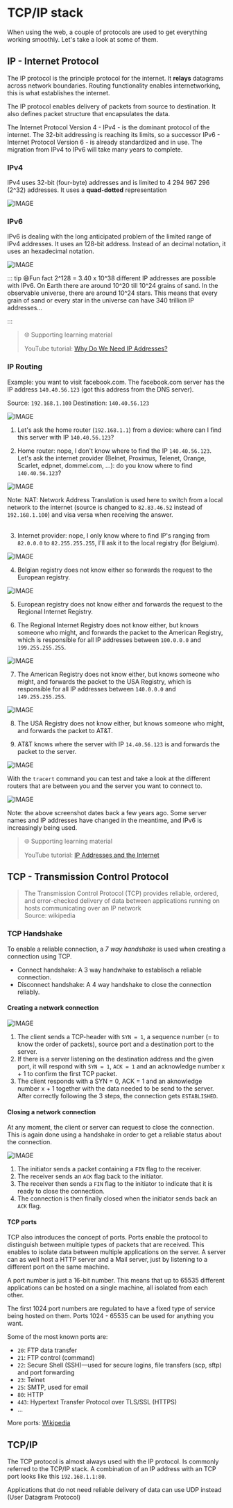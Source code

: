 # TCP/IP stack

When using the web, a couple of protocols are used to get everything working smoothly. Let's take a look at some of them.

## IP - Internet Protocol

The IP protocol is the principle protocol for the internet. It **relays** datagrams across network boundaries. Routing functionality enables internetworking, this is what establishes the internet.

The IP protocol enables delivery of packets from source to destination. It also defines packet structure that encapsulates the data.

The Internet Protocol Version 4 - IPv4 - is the dominant protocol of the internet. The 32-bit addressing is reaching its limits, so a successor IPv6 - Internet Protocol Version 6 - is already standardized and in use. The migration from IPv4 to IPv6 will take many years to complete.

### IPv4

IPv4 uses 32-bit (four-byte) addresses and is limited to 4 294 967 296 (2^32) addresses. It uses a **quad-dotted** representation

![IMAGE](./images/image7.png)

### IPv6

IPv6 is dealing with the long anticipated problem of the limited range of IPv4 addresses. It uses an 128-bit address. Instead of an decimal notation, it uses an hexadecimal notation.

![IMAGE](./images/image8.png)

::: tip 😄Fun fact
2^128 = 3.40 x 10^38 different IP addresses are possible with IPv6. On Earth there are around 10^20 till 10^24 grains of sand. In the observable universe, there are around 10^24 stars. This means that every grain of sand or every star in the universe can have 340 trillion IP addresses...
<!--
3,4 x 10^38 / 10^24 = 3,4 x 10^14 = 340 biljoen (of 340.000.000.000.000) IP-adressen per zandkorrel of ster.
-->
:::

> 🌐 Supporting learning material
>
> YouTube tutorial: [Why Do We Need IP Addresses?](https://www.youtube.com/watch?v=iGPXkxeOfdk)

### IP Routing

Example: you want to visit facebook.com. The facebook.com server has the IP address `140.40.56.123` (got this address from the DNS server).

Source: `192.168.1.100`
Destination: `140.40.56.123`

![IMAGE](./images/image9.png)

1. Let's ask the home router (`192.168.1.1`) from a device: where can I find this server with IP `140.40.56.123`?

2. Home router: nope, I don't know where to find the IP `140.40.56.123`. Let's ask the internet provider (Belnet, Proximus, Telenet, Orange, Scarlet, edpnet, dommel.com, ...): do you know where to find `140.40.56.123`?

![IMAGE](./images/image10.png)

Note: NAT: Network Address Translation is used here to switch from a local network to the internet (source is changed to `82.83.46.52` instead of `192.168.1.100`) and visa versa when receiving the answer.
<br>
<br>

3. Internet provider: nope, I only know where to find IP's ranging from `82.0.0.0` to `82.255.255.255`, I'll ask it to the local registry (for Belgium).

![IMAGE](./images/image11.png)

4. Belgian registry does not know either so forwards the request to the European registry.

![IMAGE](./images/image12.png)

5. European registry does not know either and forwards the request to the Regional Internet Registry.

6. The Regional Internet Registry does not know either, but knows someone who might, and forwards the packet to the American Registry, which is responsible for all IP addresses between `100.0.0.0` and `199.255.255.255`.

![IMAGE](./images/image13.png)

7. The American Registry does not know either, but knows someone who might, and forwards the packet to the USA Registry, which is responsible for all IP addresses between `140.0.0.0` and `149.255.255.255`.

![IMAGE](./images/image14.png)

8. The USA Registry does not know either, but knows someone who might, and forwards the packet to AT&T.

9. AT&T knows where the server with IP `14.40.56.123` is and forwards the packet to the server.

![IMAGE](./images/image15.png)

With the `tracert` command you can test and take a look at the different routers that are between you and the server you want to connect to. 

![IMAGE](./images/image16.png)

Note: the above screenshot dates back a few years ago. Some server names and IP addresses have changed in the meantime, and IPv6 is increasingly being used.

> 🌐 Supporting learning material
>
> YouTube tutorial: [IP Addresses and the Internet](https://www.youtube.com/watch?v=L6bDA5FK6gs)

## TCP - Transmission Control Protocol

> The Transmission Control Protocol (TCP) provides reliable, ordered, and error-checked delivery of data between applications running on hosts communicating over an IP network <br>Source: wikipedia

### TCP Handshake

To enable a reliable connection, a *7 way handshake* is used when creating a connection using TCP.

* Connect handshake: A 3 way handwhake to establisch a reliable connection.
* Disconnect handshake: A 4 way handshake to close the connection reliably.

#### Creating a network connection

![IMAGE](./images/image17.png)

1. The client sends a TCP-header with `SYN = 1`, a sequence number (= to know the order of packets), source port and a destination port to the server.
2. If there is a server listening on the destination address and the given port, it will respond with `SYN = 1`, `ACK = 1` and an acknowledge number x + 1 to confirm the first TCP packet.
3. The client responds with a SYN = 0, ACK = 1 and an aknowledge number x + 1 together with the data needed to be send to the server.
After correctly following the 3 steps, the connection gets `ESTABLISHED`.

#### Closing a network connection

At any moment, the client or server can request to close the connection. This is again done using a handshake in order to get a reliable status about the connection.

![IMAGE](./images/image18.png)

1. The initiator sends a packet containing a `FIN` flag to the receiver.
2. The receiver sends an `ACK` flag back to the initiator.
3. The receiver then sends a `FIN` flag to the initiator to indicate that it is ready to close the connection.
4. The connection is then finally closed when the initiator sends back an `ACK` flag.

#### TCP ports

TCP also introduces the concept of ports. Ports enable the protocol to distinguish between multiple types of packets that are received. This enables to isolate data between multiple applications on the server. A server can as well host a HTTP server and a Mail server, just by listening to a different port on the same machine.

A port number is just a 16-bit number. This means that up to 65535 different applications can be hosted on a single machine, all isolated from each other.

The first 1024 port numbers are regulated to have a fixed type of service being hosted on them. Ports 1024 - 65535 can be used for anything you want.

Some of the most known ports are:

* `20`: FTP data transfer
* `21`: FTP control (command)
* `22`: Secure Shell (SSH)—used for secure logins, file transfers (scp, sftp) and port forwarding
* `23`: Telnet
* `25`: SMTP, used for email
* `80`: HTTP
* `443`: Hypertext Transfer Protocol over TLS/SSL (HTTPS)
* …

More ports: [Wikipedia](https://en.wikipedia.org/wiki/List_of_TCP_and_UDP_port_numbers)

## TCP/IP

The TCP protocol is almost always used with the IP protocol. Is commonly referred to the TCP/IP stack. A combination of an IP address with an TCP port looks like this `192.168.1.1:80`.

Applications that do not need reliable delivery of data can use UDP instead (User Datagram Protocol)